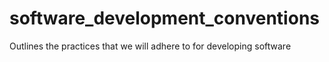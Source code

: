 # software_development_conventions
Outlines the practices that we will adhere to for developing software
